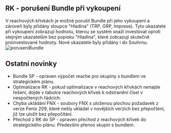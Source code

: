 ﻿---
categories: [fenix]
layout: fenix
---
## RK - porušení Bundle při vykoupení
V reachových křivkách je možné porušit Bundle při jeho vykoupení a zároveň byly přidány sloupce "Hladina" (TRP, GRP, Imprese).
Tyto ukazatele při vykoupení zobrazují hodnotu, kterou se systém snaží investovat oproti stejným ukazatelům bez popisku "Hladina", které zobrazují skutečně proinvestované hodnoty. 
Nové ukazatele byly přidány i do Souhrnu.
![poruseniBundle]({{site.url}}/data/vykoupeno.jpg)


## Ostatní novinky
<ul><li> Bundle SP - opraven výpočet reache pro skupiny s bundlem ve strategickém plánu.</li>
<li> Optimalizace RK - pokud optimalizace v reachových křivkách nenajde řešení, dojde v tabulce reachových křivek k odstranění čísel v nespočtených řádcích.</li>
<li> Chyba ukládání FNX - soubory FNX s uloženou plochou požadavek z verze Fenix 209, které nešly ukládat v novějších verzích bez přepočtení, již lze uložit bez přepočítání.</li>
<li> Přechod z RK do SP - opraven přechod z reachových křivek do strategického plánu. Především přenos skupin s bundlem.</li></ul>
